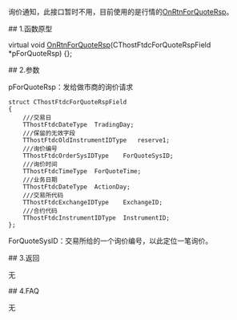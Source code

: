 <p>询价通知，此接口暂时不用，目前使用的是行情的<a href="../../../HQJK/CTHOSTFTDCMDSPI/ONRTNFORQUOTERSP/">OnRtnForQuoteRsp</a>。</p>
<span class="anchor" id="4ba88170-9df1-44ff-8ca0-53328e2cceeb"></span>
## 1.函数原型
<p>virtual void <a href="../../../HQJK/CTHOSTFTDCMDSPI/ONRTNFORQUOTERSP/">OnRtnForQuoteRsp</a>(CThostFtdcForQuoteRspField *pForQuoteRsp) {};</p>
<span class="anchor" id="485ee00d-82f0-4fae-8a07-082ac48a5f16"></span>
## 2.参数
<p>pForQuoteRsp：发给做市商的询价请求</p>
<pre><code>struct CThostFtdcForQuoteRspField
{
    ///交易日
    TThostFtdcDateType  TradingDay;
    ///保留的无效字段
    TThostFtdcOldInstrumentIDType   reserve1;
    ///询价编号
    TThostFtdcOrderSysIDType    ForQuoteSysID;
    ///询价时间
    TThostFtdcTimeType  ForQuoteTime;
    ///业务日期
    TThostFtdcDateType  ActionDay;
    ///交易所代码
    TThostFtdcExchangeIDType    ExchangeID;
    ///合约代码
    TThostFtdcInstrumentIDType  InstrumentID;
};
</code></pre>
<p>ForQuoteSysID：交易所给的一个询价编号，以此定位一笔询价。</p>
<span class="anchor" id="c9d05bf8-30d6-438e-8f98-4bb0da942090"></span>
## 3.返回
<p>无</p>
<span class="anchor" id="be9713a3-54a1-448f-a181-584fa8a8acc8"></span>
## 4.FAQ
<p>无</p>
